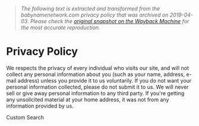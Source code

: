 > *The following text is extracted and transformed from the babynamenetwork.com privacy policy that was archived on 2019-04-03. Please check the [original snapshot on the Wayback Machine](https://web.archive.org/web/20190403131726id_/http%3A//www.babynamenetwork.com/privacy_policy.cfm) for the most accurate reproduction.*

# Privacy Policy

We respects the privacy of every individual who visits our site, and will not collect any personal information about you (such as your name, address, e-mail address) unless you provide it to us voluntarily. If you do not want your personal information collected, please do not submit it to us. We will never sell or give away personal information to any third party. If you're getting any unsolicited material at your home address, it was not from any information provided by us.

Custom Search 
